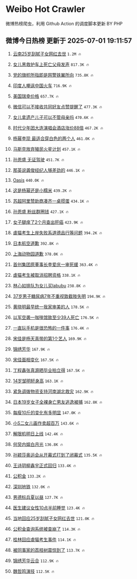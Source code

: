 # Weibo Hot Crawler 



微博热榜爬虫，利用 Github Action 的调度脚本更新 BY PHP 


## 微博今日热榜 更新于 2025-07-01 19:11:57 
1. [云南25岁刮腻子女网红去世](https://s.weibo.com/weibo?q=%23%E4%BA%91%E5%8D%9725%E5%B2%81%E5%88%AE%E8%85%BB%E5%AD%90%E5%A5%B3%E7%BD%91%E7%BA%A2%E5%8E%BB%E4%B8%96%23&t=31&band_rank=1&Refer=top) `1.2M 🔥` 

1. [女儿黑救护车上死亡父母发声](https://s.weibo.com/weibo?q=%23%E5%A5%B3%E5%84%BF%E9%BB%91%E6%95%91%E6%8A%A4%E8%BD%A6%E4%B8%8A%E6%AD%BB%E4%BA%A1%E7%88%B6%E6%AF%8D%E5%8F%91%E5%A3%B0%23&t=31&band_rank=2&Refer=top) `817.3K 🔥` 

1. [党的旗帜所指即是网警铁翼所向](https://s.weibo.com/weibo?q=%23%E5%85%9A%E7%9A%84%E6%97%97%E5%B8%9C%E6%89%80%E6%8C%87%E5%8D%B3%E6%98%AF%E7%BD%91%E8%AD%A6%E9%93%81%E7%BF%BC%E6%89%80%E5%90%91%23&t=31&band_rank=3&Refer=top) `735.8K 🔥` 

1. [印度人嘲讽中国火车](https://s.weibo.com/weibo?q=%E5%8D%B0%E5%BA%A6%E4%BA%BA%E5%98%B2%E8%AE%BD%E4%B8%AD%E5%9B%BD%E7%81%AB%E8%BD%A6&t=31&band_rank=4&Refer=top) `716.9K 🔥` 

1. [美国瑞幸价格](https://s.weibo.com/weibo?q=%23%E7%BE%8E%E5%9B%BD%E7%91%9E%E5%B9%B8%E4%BB%B7%E6%A0%BC%23&t=31&band_rank=5&Refer=top) `657.7K 🔥` 

1. [微信可以不接收共同好友点赞提醒了](https://s.weibo.com/weibo?q=%E5%BE%AE%E4%BF%A1%E5%8F%AF%E4%BB%A5%E4%B8%8D%E6%8E%A5%E6%94%B6%E5%85%B1%E5%90%8C%E5%A5%BD%E5%8F%8B%E7%82%B9%E8%B5%9E%E6%8F%90%E9%86%92%E4%BA%86&t=31&band_rank=6&Refer=top) `477.3K 🔥` 

1. [女儿拿遗产儿子可以不管母亲吗](https://s.weibo.com/weibo?q=%23%E5%A5%B3%E5%84%BF%E6%8B%BF%E9%81%97%E4%BA%A7%E5%84%BF%E5%AD%90%E5%8F%AF%E4%BB%A5%E4%B8%8D%E7%AE%A1%E6%AF%8D%E4%BA%B2%E5%90%97%23&t=31&band_rank=7&Refer=top) `470.6K 🔥` 

1. [时代少年团大连演唱会酒店涨价88倍](https://s.weibo.com/weibo?q=%23%E6%97%B6%E4%BB%A3%E5%B0%91%E5%B9%B4%E5%9B%A2%E5%A4%A7%E8%BF%9E%E6%BC%94%E5%94%B1%E4%BC%9A%E9%85%92%E5%BA%97%E6%B6%A8%E4%BB%B788%E5%80%8D%23&t=31&band_rank=8&Refer=top) `467.2K 🔥` 

1. [杨幂李现 最适合穿白色的两个人](https://s.weibo.com/weibo?q=%E6%9D%A8%E5%B9%82%E6%9D%8E%E7%8E%B0%20%E6%9C%80%E9%80%82%E5%90%88%E7%A9%BF%E7%99%BD%E8%89%B2%E7%9A%84%E4%B8%A4%E4%B8%AA%E4%BA%BA&t=31&band_rank=9&Refer=top) `461.0K 🔥` 

1. [马斯克放弃殖民火星计划](https://s.weibo.com/weibo?q=%23%E9%A9%AC%E6%96%AF%E5%85%8B%E6%94%BE%E5%BC%83%E6%AE%96%E6%B0%91%E7%81%AB%E6%98%9F%E8%AE%A1%E5%88%92%23&t=31&band_rank=10&Refer=top) `457.1K 🔥` 

1. [孙恩盛 无证驾驶](https://s.weibo.com/weibo?q=%E5%AD%99%E6%81%A9%E7%9B%9B%20%E6%97%A0%E8%AF%81%E9%A9%BE%E9%A9%B6&t=31&band_rank=11&Refer=top) `451.7K 🔥` 

1. [那英说龚俊经纪人够差劲的](https://s.weibo.com/weibo?q=%23%E9%82%A3%E8%8B%B1%E8%AF%B4%E9%BE%9A%E4%BF%8A%E7%BB%8F%E7%BA%AA%E4%BA%BA%E5%A4%9F%E5%B7%AE%E5%8A%B2%E7%9A%84%23&t=31&band_rank=12&Refer=top) `446.1K 🔥` 

1. [Oasis](https://s.weibo.com/weibo?q=Oasis&t=31&band_rank=13&Refer=top) `440.0K 🔥` 

1. [这是杨幂还是小糯米](https://s.weibo.com/weibo?q=%E8%BF%99%E6%98%AF%E6%9D%A8%E5%B9%82%E8%BF%98%E6%98%AF%E5%B0%8F%E7%B3%AF%E7%B1%B3&t=31&band_rank=14&Refer=top) `439.2K 🔥` 

1. [苏超阿里赞助商凑齐一桌掼蛋](https://s.weibo.com/weibo?q=%23%E8%8B%8F%E8%B6%85%E9%98%BF%E9%87%8C%E8%B5%9E%E5%8A%A9%E5%95%86%E5%87%91%E9%BD%90%E4%B8%80%E6%A1%8C%E6%8E%BC%E8%9B%8B%23&t=31&band_rank=15&Refer=top) `434.1K 🔥` 

1. [孙恩盛 粉丝群圈钱](https://s.weibo.com/weibo?q=%E5%AD%99%E6%81%A9%E7%9B%9B%20%E7%B2%89%E4%B8%9D%E7%BE%A4%E5%9C%88%E9%92%B1&t=31&band_rank=16&Refer=top) `427.1K 🔥` 

1. [女子腿痒了2个月查出肝癌](https://s.weibo.com/weibo?q=%23%E5%A5%B3%E5%AD%90%E8%85%BF%E7%97%92%E4%BA%862%E4%B8%AA%E6%9C%88%E6%9F%A5%E5%87%BA%E8%82%9D%E7%99%8C%23&t=31&band_rank=17&Refer=top) `423.9K 🔥` 

1. [虐猫考生上岸失败系道德品行等问题](https://s.weibo.com/weibo?q=%23%E8%99%90%E7%8C%AB%E8%80%83%E7%94%9F%E4%B8%8A%E5%B2%B8%E5%A4%B1%E8%B4%A5%E7%B3%BB%E9%81%93%E5%BE%B7%E5%93%81%E8%A1%8C%E7%AD%89%E9%97%AE%E9%A2%98%23&t=31&band_rank=18&Refer=top) `394.2K 🔥` 

1. [日本航空道歉](https://s.weibo.com/weibo?q=%23%E6%97%A5%E6%9C%AC%E8%88%AA%E7%A9%BA%E9%81%93%E6%AD%89%23&t=31&band_rank=19&Refer=top) `392.8K 🔥` 

1. [上海动物园道歉](https://s.weibo.com/weibo?q=%E4%B8%8A%E6%B5%B7%E5%8A%A8%E7%89%A9%E5%9B%AD%E9%81%93%E6%AD%89&t=31&band_rank=20&Refer=top) `378.0K 🔥` 

1. [首创集团原董事长李爱庆一审死缓](https://s.weibo.com/weibo?q=%23%E9%A6%96%E5%88%9B%E9%9B%86%E5%9B%A2%E5%8E%9F%E8%91%A3%E4%BA%8B%E9%95%BF%E6%9D%8E%E7%88%B1%E5%BA%86%E4%B8%80%E5%AE%A1%E6%AD%BB%E7%BC%93%23&t=31&band_rank=21&Refer=top) `363.4K 🔥` 

1. [虐猫考生被取消招聘资格](https://s.weibo.com/weibo?q=%23%E8%99%90%E7%8C%AB%E8%80%83%E7%94%9F%E8%A2%AB%E5%8F%96%E6%B6%88%E6%8B%9B%E8%81%98%E8%B5%84%E6%A0%BC%23&t=31&band_rank=22&Refer=top) `338.1K 🔥` 

1. [林心如排队为女儿买labubu](https://s.weibo.com/weibo?q=%23%E6%9E%97%E5%BF%83%E5%A6%82%E6%8E%92%E9%98%9F%E4%B8%BA%E5%A5%B3%E5%84%BF%E4%B9%B0labubu%23&t=31&band_rank=23&Refer=top) `238.8K 🔥` 

1. [37岁男子糖尿病7年不重视致截肢失明](https://s.weibo.com/weibo?q=%2337%E5%B2%81%E7%94%B7%E5%AD%90%E7%B3%96%E5%B0%BF%E7%97%857%E5%B9%B4%E4%B8%8D%E9%87%8D%E8%A7%86%E8%87%B4%E6%88%AA%E8%82%A2%E5%A4%B1%E6%98%8E%23&t=31&band_rank=24&Refer=top) `194.9K 🔥` 

1. [黄晓明最早统一我家审美的人](https://s.weibo.com/weibo?q=%E9%BB%84%E6%99%93%E6%98%8E%E6%9C%80%E6%97%A9%E7%BB%9F%E4%B8%80%E6%88%91%E5%AE%B6%E5%AE%A1%E7%BE%8E%E7%9A%84%E4%BA%BA&t=31&band_rank=25&Refer=top) `178.5K 🔥` 

1. [以军空袭一咖啡馆致至少39人死亡](https://s.weibo.com/weibo?q=%23%E4%BB%A5%E5%86%9B%E7%A9%BA%E8%A2%AD%E4%B8%80%E5%92%96%E5%95%A1%E9%A6%86%E8%87%B4%E8%87%B3%E5%B0%9139%E4%BA%BA%E6%AD%BB%E4%BA%A1%23&t=31&band_rank=26&Refer=top) `176.5K 🔥` 

1. [一直玩手机是很恐怖的一件事](https://s.weibo.com/weibo?q=%E4%B8%80%E7%9B%B4%E7%8E%A9%E6%89%8B%E6%9C%BA%E6%98%AF%E5%BE%88%E6%81%90%E6%80%96%E7%9A%84%E4%B8%80%E4%BB%B6%E4%BA%8B&t=31&band_rank=27&Refer=top) `176.4K 🔥` 

1. [宋佳是杨天真带的第1个艺人](https://s.weibo.com/weibo?q=%23%E5%AE%8B%E4%BD%B3%E6%98%AF%E6%9D%A8%E5%A4%A9%E7%9C%9F%E5%B8%A6%E7%9A%84%E7%AC%AC1%E4%B8%AA%E8%89%BA%E4%BA%BA%23&t=31&band_rank=28&Refer=top) `169.9K 🔥` 

1. [锦绣芳华](https://s.weibo.com/weibo?q=%E9%94%A6%E7%BB%A3%E8%8A%B3%E5%8D%8E&t=31&band_rank=29&Refer=top) `167.9K 🔥` 

1. [宋佳面相变化](https://s.weibo.com/weibo?q=%E5%AE%8B%E4%BD%B3%E9%9D%A2%E7%9B%B8%E5%8F%98%E5%8C%96&t=31&band_rank=30&Refer=top) `167.5K 🔥` 

1. [丁程鑫张真源晒毕业拍立得](https://s.weibo.com/weibo?q=%23%E4%B8%81%E7%A8%8B%E9%91%AB%E5%BC%A0%E7%9C%9F%E6%BA%90%E6%99%92%E6%AF%95%E4%B8%9A%E6%8B%8D%E7%AB%8B%E5%BE%97%23&t=31&band_rank=31&Refer=top) `167.5K 🔥` 

1. [14岁邹明轩身高](https://s.weibo.com/weibo?q=14%E5%B2%81%E9%82%B9%E6%98%8E%E8%BD%A9%E8%BA%AB%E9%AB%98&t=31&band_rank=32&Refer=top) `163.1K 🔥` 

1. [紧急调拨物资支持河南湖北救灾](https://s.weibo.com/weibo?q=%23%E7%B4%A7%E6%80%A5%E8%B0%83%E6%8B%A8%E7%89%A9%E8%B5%84%E6%94%AF%E6%8C%81%E6%B2%B3%E5%8D%97%E6%B9%96%E5%8C%97%E6%95%91%E7%81%BE%23&t=31&band_rank=33&Refer=top) `162.9K 🔥` 

1. [日本19岁女子全裸身亡男友逃逸被捕](https://s.weibo.com/weibo?q=%23%E6%97%A5%E6%9C%AC19%E5%B2%81%E5%A5%B3%E5%AD%90%E5%85%A8%E8%A3%B8%E8%BA%AB%E4%BA%A1%E7%94%B7%E5%8F%8B%E9%80%83%E9%80%B8%E8%A2%AB%E6%8D%95%23&t=31&band_rank=34&Refer=top) `162.8K 🔥` 

1. [每瘦10斤的变化有多明显](https://s.weibo.com/weibo?q=%E6%AF%8F%E7%98%A610%E6%96%A4%E7%9A%84%E5%8F%98%E5%8C%96%E6%9C%89%E5%A4%9A%E6%98%8E%E6%98%BE&t=31&band_rank=35&Refer=top) `147.0K 🔥` 

1. [小S二女儿画作卖超百万](https://s.weibo.com/weibo?q=%23%E5%B0%8FS%E4%BA%8C%E5%A5%B3%E5%84%BF%E7%94%BB%E4%BD%9C%E5%8D%96%E8%B6%85%E7%99%BE%E4%B8%87%23&t=31&band_rank=36&Refer=top) `143.6K 🔥` 

1. [解限机明日上线](https://s.weibo.com/weibo?q=%23%E8%A7%A3%E9%99%90%E6%9C%BA%E6%98%8E%E6%97%A5%E4%B8%8A%E7%BA%BF%23&t=31&band_rank=37&Refer=top) `142.4K 🔥` 

1. [何炅内娱白月光](https://s.weibo.com/weibo?q=%E4%BD%95%E7%82%85%E5%86%85%E5%A8%B1%E7%99%BD%E6%9C%88%E5%85%89&t=31&band_rank=38&Refer=top) `136.8K 🔥` 

1. [孙颖莎奥运会从开幕式打到了闭幕式](https://s.weibo.com/weibo?q=%E5%AD%99%E9%A2%96%E8%8E%8E%E5%A5%A5%E8%BF%90%E4%BC%9A%E4%BB%8E%E5%BC%80%E5%B9%95%E5%BC%8F%E6%89%93%E5%88%B0%E4%BA%86%E9%97%AD%E5%B9%95%E5%BC%8F&t=31&band_rank=39&Refer=top) `135.5K 🔥` 

1. [王诗玥柳鑫宇正式回归](https://s.weibo.com/weibo?q=%23%E7%8E%8B%E8%AF%97%E7%8E%A5%E6%9F%B3%E9%91%AB%E5%AE%87%E6%AD%A3%E5%BC%8F%E5%9B%9E%E5%BD%92%23&t=31&band_rank=40&Refer=top) `133.4K 🔥` 

1. [公积金](https://s.weibo.com/weibo?q=%E5%85%AC%E7%A7%AF%E9%87%91&t=31&band_rank=41&Refer=top) `133.2K 🔥` 

1. [深圳地铁](https://s.weibo.com/weibo?q=%E6%B7%B1%E5%9C%B3%E5%9C%B0%E9%93%81&t=31&band_rank=42&Refer=top) `132.0K 🔥` 

1. [男德标兵夏以昼](https://s.weibo.com/weibo?q=%E7%94%B7%E5%BE%B7%E6%A0%87%E5%85%B5%E5%A4%8F%E4%BB%A5%E6%98%BC&t=31&band_rank=43&Refer=top) `127.7K 🔥` 

1. [医生建议女性10点半前睡觉](https://s.weibo.com/weibo?q=%23%E5%8C%BB%E7%94%9F%E5%BB%BA%E8%AE%AE%E5%A5%B3%E6%80%A710%E7%82%B9%E5%8D%8A%E5%89%8D%E7%9D%A1%E8%A7%89%23&t=31&band_rank=44&Refer=top) `123.4K 🔥` 

1. [当地回应25岁刮腻子女网红去世](https://s.weibo.com/weibo?q=%23%E5%BD%93%E5%9C%B0%E5%9B%9E%E5%BA%9425%E5%B2%81%E5%88%AE%E8%85%BB%E5%AD%90%E5%A5%B3%E7%BD%91%E7%BA%A2%E5%8E%BB%E4%B8%96%23&t=31&band_rank=45&Refer=top) `121.0K 🔥` 

1. [公积金查询系统被查崩了](https://s.weibo.com/weibo?q=%23%E5%85%AC%E7%A7%AF%E9%87%91%E6%9F%A5%E8%AF%A2%E7%B3%BB%E7%BB%9F%E8%A2%AB%E6%9F%A5%E5%B4%A9%E4%BA%86%23&t=31&band_rank=46&Refer=top) `114.3K 🔥` 

1. [桂林回应虐猫考生事件](https://s.weibo.com/weibo?q=%23%E6%A1%82%E6%9E%97%E5%9B%9E%E5%BA%94%E8%99%90%E7%8C%AB%E8%80%83%E7%94%9F%E4%BA%8B%E4%BB%B6%23&t=31&band_rank=47&Refer=top) `114.1K 🔥` 

1. [被同事家的荔枝树震惊到了](https://s.weibo.com/weibo?q=%E8%A2%AB%E5%90%8C%E4%BA%8B%E5%AE%B6%E7%9A%84%E8%8D%94%E6%9E%9D%E6%A0%91%E9%9C%87%E6%83%8A%E5%88%B0%E4%BA%86&t=31&band_rank=48&Refer=top) `113.7K 🔥` 

1. [锦绣芳华云合](https://s.weibo.com/weibo?q=%E9%94%A6%E7%BB%A3%E8%8A%B3%E5%8D%8E%E4%BA%91%E5%90%88&t=31&band_rank=49&Refer=top) `112.9K 🔥` 

1. [魏哲鸣演技](https://s.weibo.com/weibo?q=%E9%AD%8F%E5%93%B2%E9%B8%A3%E6%BC%94%E6%8A%80&t=31&band_rank=50&Refer=top) `112.5K 🔥` 

